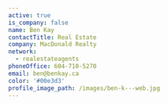 ```yaml
---
active: true
is_company: false
name: Ben Kay
contactTitle: Real Estate
company: MacDonald Realty
network:
  - realestateagents
phoneOffice: 604-710-5270
email: ben@benkay.ca
color: '#00e3d3'
profile_image_path: /images/ben-k---web.jpg
---
```



